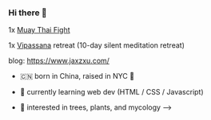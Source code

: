 ### Hi there 👋



1x [Muay Thai Fight](https://youtu.be/NSNgyCN6xHs)

1x [Vipassana](https://www.dhamma.org) retreat (10-day silent meditation retreat)



blog: https://www.jaxzxu.com/



- :cn: born in China, raised in NYC :statue_of_liberty:
- 🌱 currently learning web dev (HTML / CSS / Javascript)



- 🤔 interested in trees, plants, and mycology 
-->
